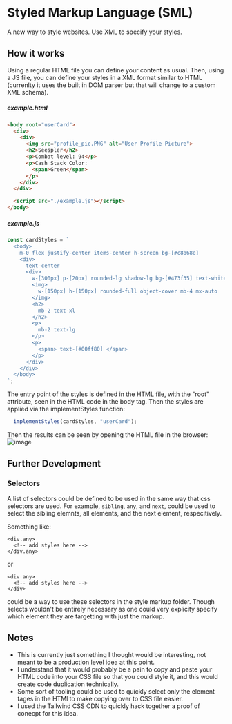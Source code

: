 # Styled Markup Language (SML)
A new way to style websites. Use XML to specify your styles.


## How it works

Using a regular HTML file you can define your content as usual. Then, using a JS file, you can define your styles in a XML format similar to HTML (currenlty it uses the built in DOM parser but that will change to a custom XML schema).

##### example.html
```html
<body root="userCard">
  <div>
    <div>
      <img src="profile_pic.PNG" alt="User Profile Picture">
      <h2>Seespler</h2>
      <p>Combat level: 94</p>
      <p>Cash Stack Color: 
        <span>Green</span>
      </p>
    </div>
  </div>

  <script src="./example.js"></script>
</body>
```
##### example.js
```js
const cardStyles = `
  <body>
    m-0 flex justify-center items-center h-screen bg-[#c8b68e]
    <div>
      text-center 
      <div>
        w-[300px] p-[20px] rounded-lg shadow-lg bg-[#473f35] text-white
        <img>
          w-[150px] h-[150px] rounded-full object-cover mb-4 mx-auto
        </img>
        <h2>
          mb-2 text-xl
        </h2>
        <p>
          mb-2 text-lg
        </p>
        <p>
          <span> text-[#00ff80] </span>
        </p>
      </div>
    </div>
  </body>
`;
```

The entry point of the styles is defined in the HTML file, with the "root" attribute, seen in the HTML code in the body tag. Then the styles are applied via the implementStyles function:

```js
  implementStyles(cardStyles, "userCard");
```

Then the results can be seen by opening the HTML file in the browser:
![image](https://github.com/Seth-Harlaar/SML/assets/92818054/96b5252c-9038-4c02-842e-c9c470499708)


## Further Development

### Selectors
A list of selectors could be defined to be used in the same way that css selectors are used. For example, `sibling`, `any`, and `next`, could be used to select the sibling elemnts, all elements, and the next element, respecitively.

Something like: 

```
<div.any> 
  <!-- add styles here --> 
</div.any>
```

or 

```
<div any> 
  <!-- add styles here --> 
</div>
``` 
could be a way to use these selectors in the style markup folder. Though selects wouldn't be entirely necessary as one could very explicity specify which element they are targetting with just the markup.


## Notes
- This is currently just something I thought would be interesting, not meant to be a production level idea at this point.
- I understand that it would probably be a pain to copy and paste your HTML code into your CSS file so that you could style it, and this would create code duplication technically. 
- Some sort of tooling could be used to quickly select only the element tages in the HTMl to make copying over to CSS file easier.
- I used the Tailwind CSS CDN to quickly hack together a proof of conecpt for this idea.



